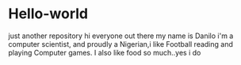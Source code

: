# Hello-world
just another repository
hi everyone out there my name is Danilo i'm a computer scientist, and proudly a Nigerian,i like Football reading and playing Computer games.
I also like food so much..yes i do
